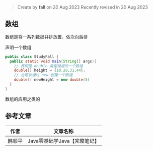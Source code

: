 > Create by **fall** on 20 Aug 2023
> Recently revised in 20 Aug 2023

## 数组

数组是将一系列数据并排放置，依次向后排

声明一个数组

```java
public class StudyFall {
  public static void main(String[] args){
    // 表明是 double 类型组成的一个数组
    double[] height = {10,20,31,44};
    // 也可以通过 new 创建一个数组
    double[] newHeight = new double[5]
  }
}
```

数组的应用之类的



## 参考文章

| 作者   | 文章名称                     |
| ------ | ---------------------------- |
| 韩顺平 | Java零基础学Java【完整笔记】 |

